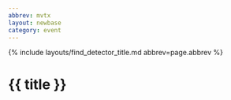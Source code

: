 ```yaml
---
abbrev: mvtx
layout: newbase
category: event
---
```

{% include layouts/find_detector_title.md abbrev=page.abbrev %}
# {{ title }}

